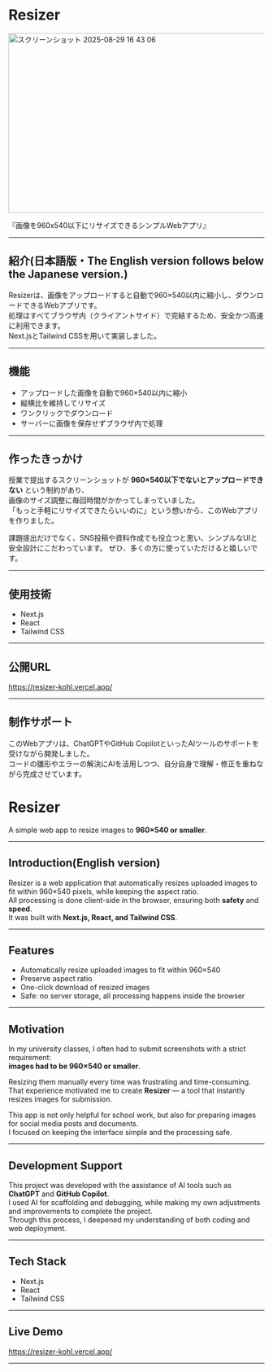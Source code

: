 # Resizer
<img width="517" height="353" alt="スクリーンショット 2025-08-29 16 43 06" src="https://github.com/user-attachments/assets/b2b8f5cc-7ee5-4adf-8478-96356c3eaaaa" />

『画像を960x540以下にリサイズできるシンプルWebアプリ』

---

## 紹介(日本語版・The English version follows below the Japanese version.)
Resizerは、画像をアップロードすると自動で960×540以内に縮小し、ダウンロードできるWebアプリです。  
処理はすべてブラウザ内（クライアントサイド）で完結するため、安全かつ高速に利用できます。  
Next.jsとTailwind CSSを用いて実装しました。  

---

## 機能
- アップロードした画像を自動で960×540以内に縮小  
- 縦横比を維持してリサイズ  
- ワンクリックでダウンロード  
- サーバーに画像を保存せずブラウザ内で処理  

---

## 作ったきっかけ
授業で提出するスクリーンショットが **960×540以下でないとアップロードできない** という制約があり、  
画像のサイズ調整に毎回時間がかかってしまっていました。  
「もっと手軽にリサイズできたらいいのに」という想いから、このWebアプリを作りました。  

課題提出だけでなく、SNS投稿や資料作成でも役立つと思い、シンプルなUIと安全設計にこだわっています。
ぜひ、多くの方に使っていただけると嬉しいです。

---

## 使用技術
- Next.js  
- React  
- Tailwind CSS  

---

## 公開URL
https://resizer-kohl.vercel.app/

---
## 制作サポート
このWebアプリは、ChatGPTやGitHub CopilotといったAIツールのサポートを受けながら開発しました。  
コードの雛形やエラーの解決にAIを活用しつつ、自分自身で理解・修正を重ねながら完成させています。

# Resizer

A simple web app to resize images to **960×540 or smaller**.

---

## Introduction(English version)
Resizer is a web application that automatically resizes uploaded images to fit within 960×540 pixels, while keeping the aspect ratio.  
All processing is done client-side in the browser, ensuring both **safety** and **speed**.  
It was built with **Next.js, React, and Tailwind CSS**.  

---

## Features
- Automatically resize uploaded images to fit within 960×540  
- Preserve aspect ratio  
- One-click download of resized images  
- Safe: no server storage, all processing happens inside the browser  

---

## Motivation
In my university classes, I often had to submit screenshots with a strict requirement:  
**images had to be 960×540 or smaller**.  

Resizing them manually every time was frustrating and time-consuming.  
That experience motivated me to create **Resizer** — a tool that instantly resizes images for submission.  

This app is not only helpful for school work, but also for preparing images for social media posts and documents.  
I focused on keeping the interface simple and the processing safe.  

---

## Development Support
This project was developed with the assistance of AI tools such as **ChatGPT** and **GitHub Copilot**.  
I used AI for scaffolding and debugging, while making my own adjustments and improvements to complete the project.  
Through this process, I deepened my understanding of both coding and web deployment.  

---

## Tech Stack
- Next.js  
- React  
- Tailwind CSS  

---

## Live Demo
https://resizer-kohl.vercel.app/


---
